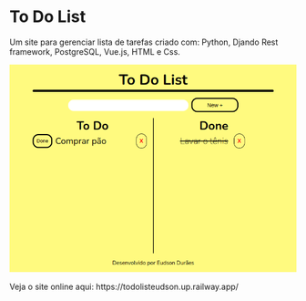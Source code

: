 <h1>To Do List</h1>

<p> Um site para gerenciar lista de tarefas criado com: Python, Djando Rest framework, PostgreSQL, Vue.js, HTML e Css.</p>


![alt text](https://github.com/SobrancelhaDoDragao/To_Do_List/blob/main/To_Do_List.png)

<p>Veja o site online aqui: https://todolisteudson.up.railway.app/</p>
